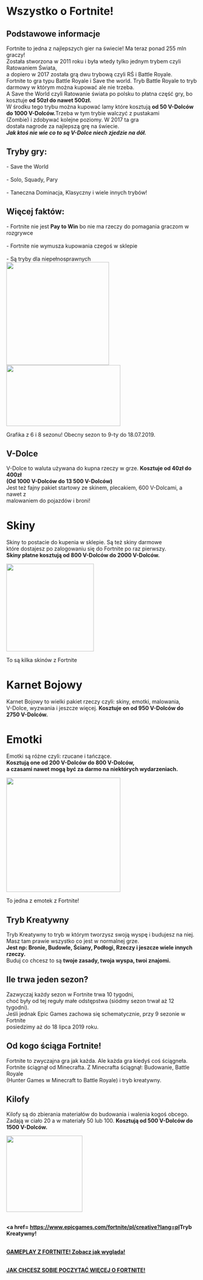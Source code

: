 <!DOCTYPE>
<html>
  <head>
    <meta charset="utf-8">
          <title>Wszystko o Fortnite!</title>
  </head>
  <body>
    <h1>Wszystko o Fortnite!</h1>
  </body>
</html>

<div id="info"><h2 id="fortnite4">Podstawowe informacje</h2>
</body>
</html>
<p id="fortnite">Fortnite to jedna z najlepszych gier na świecie! Ma teraz ponad 255 mln graczy!<br>Została stworzona w 2011 roku i była wtedy tylko jednym trybem czyli Ratowaniem Świata,<br> a dopiero w 2017 została grą dwu trybową czyli RŚ i Battle Royale.<br> Fortnite to gra typu Battle Royale i Save the world. Tryb Battle Royale to tryb darmowy w którym można kupować ale nie trzeba.<br> A Save the World czyli Ratowanie świata po polsku to płatna część gry, bo kosztuje <strong>od 50zł do nawet 500zł.<br></strong> W środku tego trybu można kupować lamy które kosztują <strong>od 50 V-Dolców do 1000 V-Dolców.</strong>Trzeba w tym trybie walczyć z pustakami<br> (Zombie) i zdobywać kolejne poziomy. W 2017 ta gra<br> dostała nagrode za najlepszą grę na świecie.<em><br><strong>Jak ktoś nie wie co to są V-Dolce niech zjedzie na dół.</em>  </strong> </p>
</div>
<h2>Tryby gry:</h2>
<p>- Save the World<br>
  <br>- Solo, Squady, Pary<br>
  <br>- Taneczna Dominacja, Klasyczny i wiele innych trybów!<br>
</h2>
<h2>Więcej faktów:</h2>
<p>- Fortnite nie jest <strong>Pay to Win</strong> bo nie ma rzeczy do pomagania graczom w rozgrywce<br>
  <br>- Fortnite nie wymusza kupowania czegoś w sklepie<br>
  <br>- Są tryby dla niepełnosprawnych<br>
  <img src=https://gamerweb.pl/wp-content/uploads/2018/09/o14arouxyaf2zez8sv6z.jpg
       width=270>
<img src=https://planetagracza.pl/wp-content/uploads/2019/02/Fortnite-sezon-8-7-800x445.jpg
     width="300
"height=160>
  <p>Grafika z 6 i 8 sezonu! Obecny sezon to 9-ty do 18.07.2019.</p>   
<h2>V-Dolce</h2>
<p>V-Dolce to waluta używana do kupna rzeczy w grze. <strong>Kosztuje od 40zł do 400zł<br> (Od 1000 V-Dolców do 13 500 V-Dolców)</strong> <br>Jest też fajny pakiet startowy ze skinem, plecakiem, 600 V-Dolcami, a nawet z <br>malowaniem do pojazdów i broni!</p>
  


<h1 id="fortnite9"> Skiny </h1>
<p>Skiny to postacie do kupenia w sklepie. Są też skiny darmowe <br>które dostajesz po zalogowaniu się do Fortnite po raz pierwszy.<strong><br> Skiny płatne kosztują od 800 V-Dolców do 2000 V-Dolców.</strong></p>
<img src=https://pmcvariety.files.wordpress.com/2018/12/fortnite-7-4.jpg?w=1000&h=563&crop=1
     widght="350"
             height="230">
<p>To są kilka skinów z Fortnite</p>

<h1 id="fortnite99"> Karnet Bojowy</h1>
<p>Karnet Bojowy to wielki pakiet rzeczy czyli: skiny, emotki, malowania,<br> V-Dolce, wyzwania i jeszcze więcej. <strong>Kosztuje on od 950 V-Dolców do 2750 V-Dolców.</strong></p>
<h1 id="fort55"> Emotki</h1>
<p>Emotki są różne czyli: rzucane i tańczące.<strong><br> Kosztują one od 200 V-Dolców do 800 V-Dolców,<br> a czasami nawet mogą być za darmo na niektórych wydarzeniach.</strong></p>
  
  <img src=https://cdn.thetrackernetwork.com/cdn/fortnite/61EB6190_large.png
       widght="300"
               height="300">
<p>To jedna z emotek z Fortnite!</p>

<h2>Tryb Kreatywny</h2>
  <p>Tryb Kreatywny to tryb w którym tworzysz swoją wyspę i budujesz na niej.<br> Masz tam prawie wszystko co jest w normalnej grze. <strong><br>Jest np: Bronie, Budowle, Ściany, Podłogi, Rzeczy i jeszcze wiele innych rzeczy.</strong> <br>Buduj co chcesz to są <strong>twoje zasady, twoja wyspa, twoi znajomi.</strong></p> 

<h2>Ile trwa jeden sezon?</h2>
<p>Zazwyczaj każdy sezon w Fortnite trwa 10 tygodni,<br> choć były od tej reguły małe odstępstwa (siódmy sezon trwał aż 12 tygodni).<br> Jeśli jednak Epic Games zachowa się schematycznie, przy 9 sezonie w Fortnite<br> posiedzimy aż do 18 lipca 2019 roku.</p>
  
<h2>Od kogo ściąga Fortnite!</h2>
<p>Fortnite to zwyczajna gra jak każda. Ale każda gra kiedyś coś ściągneła.<br> Fortnite ściągnął od Minecrafta. Z Minecrafta ściągnął: Budowanie, Battle Royale<br> (Hunter Games w Minecraft to Battle Royale) i tryb kreatywny.</p>

<h2>Kilofy</h2>
<p>Kilofy są do zbierania materiałów do budowania i walenia kogoś obcego. Zadają w ciało 20 a w materiały 50 lub 100. <strong>Kosztują od 500 V-Dolców do 1500 V-Dolców.</p>

  <img src=https://www.gry-online.pl/Galeria/Html/Wiadomosci/96385000.jpg
     widht="200"
          height="200">

<br><a href= https://www.epicgames.com/fortnite/pl/creative?lang=pl<a>Tryb Kreatywny!

  <br><a href="https://www.youtube.com/watch?v=Q19apeXtGXE">GAMEPLAY Z FORTNITE! Zobacz jak wygląda!</a>

<br><a
   href="https://pl.wikipedia.org/wiki/Fortnite_Battle_Royale">JAK CHCESZ SOBIE POCZYTAĆ WIĘCEJ O FORTNITE!</a>
      
